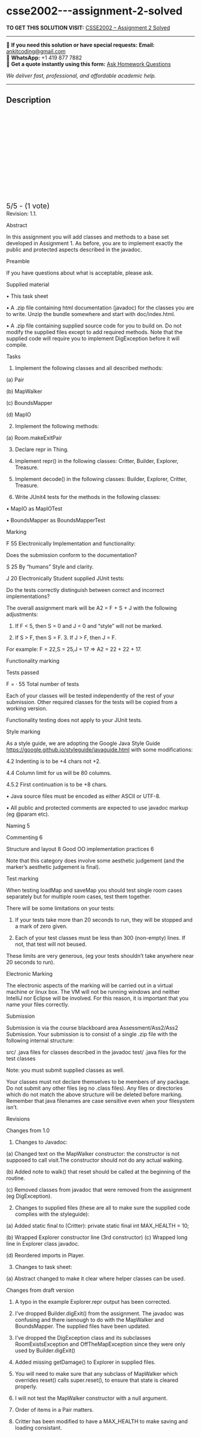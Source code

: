 # csse2002---assignment-2-solved
**TO GET THIS SOLUTION VISIT:** [CSSE2002 – Assignment 2 Solved](https://www.ankitcodinghub.com/product/csse2002-assignment-2-15-solved/)


---

📩 **If you need this solution or have special requests:** **Email:** ankitcoding@gmail.com  
📱 **WhatsApp:** +1 419 877 7882  
📄 **Get a quote instantly using this form:** [Ask Homework Questions](https://www.ankitcodinghub.com/services/ask-homework-questions/)

*We deliver fast, professional, and affordable academic help.*

---

<h2>Description</h2>



<div class="kk-star-ratings kksr-auto kksr-align-center kksr-valign-top" data-payload="{&quot;align&quot;:&quot;center&quot;,&quot;id&quot;:&quot;116124&quot;,&quot;slug&quot;:&quot;default&quot;,&quot;valign&quot;:&quot;top&quot;,&quot;ignore&quot;:&quot;&quot;,&quot;reference&quot;:&quot;auto&quot;,&quot;class&quot;:&quot;&quot;,&quot;count&quot;:&quot;1&quot;,&quot;legendonly&quot;:&quot;&quot;,&quot;readonly&quot;:&quot;&quot;,&quot;score&quot;:&quot;5&quot;,&quot;starsonly&quot;:&quot;&quot;,&quot;best&quot;:&quot;5&quot;,&quot;gap&quot;:&quot;4&quot;,&quot;greet&quot;:&quot;Rate this product&quot;,&quot;legend&quot;:&quot;5\/5 - (1 vote)&quot;,&quot;size&quot;:&quot;24&quot;,&quot;title&quot;:&quot;CSSE2002 - Assignment 2 Solved&quot;,&quot;width&quot;:&quot;138&quot;,&quot;_legend&quot;:&quot;{score}\/{best} - ({count} {votes})&quot;,&quot;font_factor&quot;:&quot;1.25&quot;}">

<div class="kksr-stars">

<div class="kksr-stars-inactive">
            <div class="kksr-star" data-star="1" style="padding-right: 4px">


<div class="kksr-icon" style="width: 24px; height: 24px;"></div>
        </div>
            <div class="kksr-star" data-star="2" style="padding-right: 4px">


<div class="kksr-icon" style="width: 24px; height: 24px;"></div>
        </div>
            <div class="kksr-star" data-star="3" style="padding-right: 4px">


<div class="kksr-icon" style="width: 24px; height: 24px;"></div>
        </div>
            <div class="kksr-star" data-star="4" style="padding-right: 4px">


<div class="kksr-icon" style="width: 24px; height: 24px;"></div>
        </div>
            <div class="kksr-star" data-star="5" style="padding-right: 4px">


<div class="kksr-icon" style="width: 24px; height: 24px;"></div>
        </div>
    </div>

<div class="kksr-stars-active" style="width: 138px;">
            <div class="kksr-star" style="padding-right: 4px">


<div class="kksr-icon" style="width: 24px; height: 24px;"></div>
        </div>
            <div class="kksr-star" style="padding-right: 4px">


<div class="kksr-icon" style="width: 24px; height: 24px;"></div>
        </div>
            <div class="kksr-star" style="padding-right: 4px">


<div class="kksr-icon" style="width: 24px; height: 24px;"></div>
        </div>
            <div class="kksr-star" style="padding-right: 4px">


<div class="kksr-icon" style="width: 24px; height: 24px;"></div>
        </div>
            <div class="kksr-star" style="padding-right: 4px">


<div class="kksr-icon" style="width: 24px; height: 24px;"></div>
        </div>
    </div>
</div>


<div class="kksr-legend" style="font-size: 19.2px;">
            5/5 - (1 vote)    </div>
    </div>
Revision: 1.1.

Abstract

In this assignment you will add classes and methods to a base set developed in Assignment 1. As before, you are to implement exactly the public and protected aspects described in the javadoc.

Preamble

If you have questions about what is acceptable, please ask.

Supplied material

• This task sheet

• A .zip file containing html documentation (javadoc) for the classes you are to write. Unzip the bundle somewhere and start with doc/index.html.

• A .zip file containing supplied source code for you to build on. Do not modify the supplied files except to add required methods. Note that the supplied code will require you to implement DigException before it will compile.

Tasks

1. Implement the following classes and all described methods:

(a) Pair

(b) MapWalker

(c) BoundsMapper

(d) MapIO

2. Implement the following methods:

(a) Room.makeExitPair

3. Declare repr in Thing.

4. Implement repr() in the following classes: Critter, Builder, Explorer, Treasure.

5. Implement decode() in the following classes: Builder, Explorer, Critter, Treasure.

6. Write JUnit4 tests for the methods in the following classes:

• MapIO as MapIOTest

• BoundsMapper as BoundsMapperTest

Marking

F 55 Electronically Implementation and functionality:

Does the submission conform to the documentation?

S 25 By “humans” Style and clarity.

J 20 Electronically Student supplied JUnit tests:

Do the tests correctly distinguish between correct and incorrect implementations?

The overall assignment mark will be A2 = F + S + J with the following adjustments:

1. If F &lt; 5, then S = 0 and J = 0 and “style” will not be marked.

2. If S &gt; F, then S = F. 3. If J &gt; F, then J = F.

For example: F = 22,S = 25,J = 17 ⇒ A2 = 22 + 22 + 17.

Functionality marking

Tests passed

F = · 55 Total number of tests

Each of your classes will be tested independently of the rest of your submission. Other required classes for the tests will be copied from a working version.

Functionality testing does not apply to your JUnit tests.

Style marking

As a style guide, we are adopting the Google Java Style Guide https://google.github.io/styleguide/javaguide.html with some modifications:

4.2 Indenting is to be +4 chars not +2.

4.4 Column limit for us will be 80 columns.

4.5.2 First continuation is to be +8 chars.

• Java source files must be encoded as either ASCII or UTF-8.

• All public and protected comments are expected to use javadoc markup (eg @param etc).

Naming 5

Commenting 6

Structure and layout 8 Good OO implementation practices 6

Note that this category does involve some aesthetic judgement (and the marker’s aesthetic judgement is final).

Test marking

When testing loadMap and saveMap you should test single room cases separately but for multiple room cases, test them together.

There will be some limitations on your tests:

1. If your tests take more than 20 seconds to run, they will be stopped and a mark of zero given.

2. Each of your test classes must be less than 300 (non-empty) lines. If not, that test will not beused.

These limits are very generous, (eg your tests shouldn’t take anywhere near 20 seconds to run).

Electronic Marking

The electronic aspects of the marking will be carried out in a virtual machine or linux box. The VM will not be running windows and neither IntelliJ nor Eclipse will be involved. For this reason, it is important that you name your files correctly.

Submission

Submission is via the course blackboard area Assessment/Ass2/Ass2 Submission. Your submission is to consist of a single .zip file with the following internal structure:

src/ .java files for classes described in the javadoc test/ .java files for the test classes

Note: you must submit supplied classes as well.

Your classes must not declare themselves to be members of any package. Do not submit any other files (eg no .class files). Any files or directories which do not match the above structure will be deleted before marking. Remember that java filenames are case sensitive even when your filesystem isn’t.

Revisions

Changes from 1.0

1. Changes to Javadoc:

(a) Changed text on the MapWalker constructor: the constructor is not supposed to call visit.The constructor should not do any actual walking.

(b) Added note to walk() that reset should be called at the beginning of the routine.

(c) Removed classes from javadoc that were removed from the assignment (eg DigException).

2. Changes to supplied files (these are all to make sure the supplied code complies with the styleguide):

(a) Added static final to (Critter): private static final int MAX_HEALTH = 10;

(b) Wrapped Explorer constructor line (3rd constructor) (c) Wrapped long line in Explorer class javadoc.

(d) Reordered imports in Player.

3. Changes to task sheet:

(a) Abstract changed to make it clear where helper classes can be used.

Changes from draft version

1. A typo in the example Explorer.repr output has been corrected.

2. I’ve dropped Builder.digExit() from the assignment. The javadoc was confusing and there isenough to do with the MapWalker and BoundsMapper. The supplied files have been updated.

3. I’ve dropped the DigException class and its subclasses RoomExistsException and OffTheMapException since they were only used by Builder.digExit()

4. Added missing getDamage() to Explorer in supplied files.

5. You will need to make sure that any subclass of MapWalker which overrides reset() calls super.reset(), to ensure that state is cleared properly.

6. I will not test the MapWalker constructor with a null argument.

7. Order of items in a Pair matters.

8. Critter has been modified to have a MAX_HEALTH to make saving and loading consistant.
